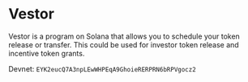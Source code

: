 # Vestor
Vestor is a program on Solana that allows you to schedule your token release or transfer. This could be used for investor token release and incentive token grants.

Devnet: `EYK2eucQ7A3npLEwWHPEqA9GhoieRERPRN6bRPVgocz2`
